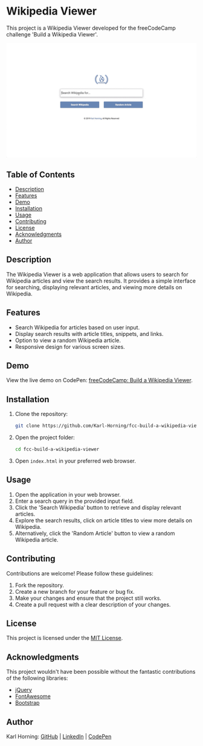 # Wikipedia Viewer

This project is a Wikipedia Viewer developed for the freeCodeCamp challenge 'Build a Wikipedia Viewer'.

![Wikipedia Viewer](./src/img/wikipedia-viewer.gif "Wikipedia Viewer example")

## Table of Contents

- [Description](#description)
- [Features](#features)
- [Demo](#demo)
- [Installation](#installation)
- [Usage](#usage)
- [Contributing](#contributing)
- [License](#license)
- [Acknowledgments](#acknowledgments)
- [Author](#author)

## Description

The Wikipedia Viewer is a web application that allows users to search for Wikipedia articles and view the search results. It provides a simple interface for searching, displaying relevant articles, and viewing more details on Wikipedia.

## Features

- Search Wikipedia for articles based on user input.
- Display search results with article titles, snippets, and links.
- Option to view a random Wikipedia article.
- Responsive design for various screen sizes.

## Demo

View the live demo on CodePen: [freeCodeCamp: Build a Wikipedia Viewer](https://codepen.io/karlhorning/pen/NdWjOY).

## Installation

1. Clone the repository:

    ```bash
    git clone https://github.com/Karl-Horning/fcc-build-a-wikipedia-viewer.git
    ```

2. Open the project folder:

    ```bash
    cd fcc-build-a-wikipedia-viewer
    ```

3. Open `index.html` in your preferred web browser.

## Usage

1. Open the application in your web browser.
2. Enter a search query in the provided input field.
3. Click the 'Search Wikipedia' button to retrieve and display relevant articles.
4. Explore the search results, click on article titles to view more details on Wikipedia.
5. Alternatively, click the 'Random Article' button to view a random Wikipedia article.

## Contributing

Contributions are welcome! Please follow these guidelines:

1. Fork the repository.
2. Create a new branch for your feature or bug fix.
3. Make your changes and ensure that the project still works.
4. Create a pull request with a clear description of your changes.

## License

This project is licensed under the [MIT License](LICENSE).

## Acknowledgments

This project wouldn't have been possible without the fantastic contributions of the following libraries:

- [jQuery](https://jquery.com/)
- [FontAwesome](https://fontawesome.com/)
- [Bootstrap](https://getbootstrap.com/)

## Author

Karl Horning: [GitHub](https://github.com/Karl-Horning/) | [LinkedIn](https://www.linkedin.com/in/karl-horning/) | [CodePen](https://codepen.io/karlhorning)